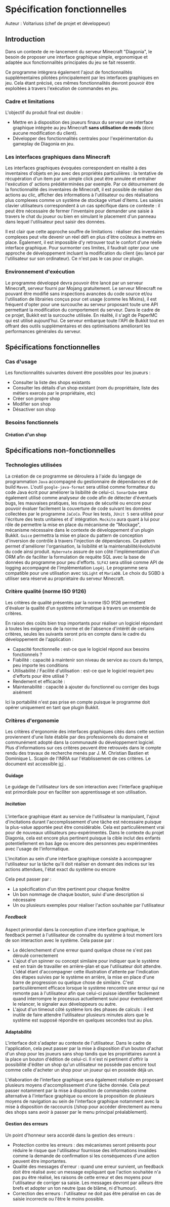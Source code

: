 # Spécification fonctionnelles

Auteur : Voltariuss (chef de projet et développeur)

## Introduction

Dans un contexte de re-lancement du serveur Minecraft "Diagonia", le besoin de proposer une interface graphique simple,
ergonomique et adaptée aux fonctionnalités principales du jeu se fait ressentir.

Ce programme intègrera également l'ajout de fonctionnalités supplémentaires pilotées principalement par les interfaces
graphiques en jeu. Cela étant précisé, ces mêmes fonctionnalités devront pouvoir être exploitées à travers l'exécution
de commandes en jeu.

### Cadre et limitations

L'objectif du produit final est double :

* Mettre en à disposition des joueurs finaux du serveur une interface graphique intégrée au jeu Minecraft **sans
  utilisation de mods** (donc aucune modification du client).
* Développer des fonctionnalités centrales pour l'expérimentation du gameplay de Diagonia en jeu.

### Les interfaces graphiques dans Minecraft

Les interfaces graphiques évoquées correspondent en réalité à des inventaires d'objets en jeu avec des propriétés
particulières : la tentative de récupération d'un item par un simple click peut être annulée et entraîner l'exécution d'
actions prédéterminées par exemple. Par ce détournement de la fonctionnalité des inventaires de Minecraft, il est
possible de réaliser des actions au clic, afficher des informations à l'utilisateur ou des réalisations plus complexes
comme un système de stockage virtuel d'items. Les saisies clavier utilisateurs correspondent à un cas spécifique dans ce
contexte : il peut être nécessaire de fermer l'inventaire pour demander une saisie à travers le chat du joueur ou bien
en simulant le placement d'un panneau dans lequel l'utilisateur peut saisir des données.

Il est clair que cette approche souffre de limitations : réaliser des inventaires complexes peut vite devenir un réel
défi en plus d'être coûteux à mettre en place. Également, il est impossible d'y retrouver tout le confort d'une réelle
interface graphique. Pour surmonter ces limites, il faudrait opter pour une approche de développement incluant la
modification du client (jeu lancé par l'utilisateur sur son ordinateur). Ce n'est pas le cas pour ce plugin.

### Environnement d'exécution

Le programme développé devra pouvoir être lancé par un serveur Minecraft, serveur fourni par Mojang gratuitement. Le
serveur Minecraft ne pouvant être modifié sans inspections avancées du code source et/ou l'utilisation de librairies
conçus pour cet usage (comme les Mixins), il est fréquent d'opter pour une surcouche au serveur proposant toute une API
permettant la modification du comportement du serveur. Dans le cadre de ce projet, Bukkit est la surcouche utilisée. En
réalité, il s'agit de PaperMC qui est utilisé aujourd'hui. Ce serveur embarque toute l'API de Bukkit tout en offrant des
outils supplémentaires et des optimisations améliorant les performances générales du serveur.

## Spécifications fonctionnelles

### Cas d'usage

Les fonctionnalités suivantes doivent être possibles pour les joueurs :

* Consulter la liste des shops existants
* Consulter les détails d'un shop existant (nom du propriétaire, liste des métiers exercés par le propriétaire, etc)
* Créer son propre shop
* Modifier son shop
* Désactiver son shop

### Besoins fonctionnels

#### Création d'un shop


## Spécifications non-fonctionnelles

### Technologies utilisées

La création de ce programme se déroulera à l'aide du langage de programmation `Java` accompagné du gestionnaire de
dépendances et de build `Maven`. L'outil `google-java-format` sera utilisé comme formatteur du code Java écrit pour
améliorer la lisibilité de celui-ci.
`SonarQube` sera également utilisé comme analyseur de code afin de détecter d'éventuels bugs, les mauvaises pratiques,
les risques de sécurité ou encore pour pouvoir évaluer facilement la couverture de code suivant les données collectées
par le programme `JaCoCo`. Pour les tests, `JUnit 5` sera utilisé pour l'écriture des tests unitaires et d'
intégration. `Mockito` aura quant à lui pour rôle de permettre la mise en place du mécanisme de "Mockage", mécanisme
nécessaire dans le contexte de développement d'un plugin Bukkit.
`Guice` permettra la mise en place du pattern de conception d'inversion de contrôle à travers l'injection de
dépendances. Ce pattern permet d'améliorer l'organisation, la lisibilité et la maintenabilité/évolutivité du code ainsi
produit.
`Hybernate` assure de son côté l'implémentation d'un ORM afin de faciliter la formulation de requête SQL avec la base de
données du programme pour peu d'efforts.
`SLF4J` sera utilisé comme API de logging accompagné de l'implémentation `Log4j`. Le programme sera compatible pour une
utilisation avec `SQLight` et `MariaDB`. Le choix du SGBD à utiliser sera réservé au propriétaire du serveur Minecraft.

### Critère qualité (norme ISO 9126)

Les critères de qualité présentés par la norme ISO 9126 permettent d'évaluer la qualité d'un système informatique à
travers un ensemble de critères.

En raison des coûts bien trop importants pour réaliser un logiciel répondant à toutes les exigences de la norme et de
l'absence d'intérêt de certains critères, seules les suivants seront pris en compte dans le cadre du développement
de l'application :
* Capacité fonctionnelle : est-ce que le logiciel répond aux besoins fonctionnels ?
* Fiabilité : capacité à maintenir son niveau de service au cours du temps, peu importe les conditions
* Utilisabilité / Facilité d'utilisation : est-ce que le logiciel requiert peu d'efforts pour être utilisé ?
* Rendement et efficacité : 
* Maintenabilité : capacité à ajouter du fonctionnel ou corriger des bugs aisément

Ici la portabilité n'est pas prise en compte puisque le programme doit opérer uniquement en tant que plugin Bukkit.

### Critères d'ergonomie

Les critères d'ergonomie des interfaces graphiques cités dans cette section proviennent d'une liste établie par des
professionnels du domaine et communément adopté dans la communauté du développement logiciel. Plus d'informations sur
ces critères peuvent être retrouvés dans le compte rendu des travaux de recherche menés par J. M. Christian Bastien et
Dominique L. Scapin de l'INRIA sur l'établissement de ces critères. Le document est
accessible [ici](https://www.usabilis.com/wp-content/uploads/2017/09/Criteres-Ergonomiques-pour-l-Evaluation-d-Interfaces-Utilisateur-Scapin-Bastien.pdf)
.

#### Guidage

Le guidage de l'utilisateur lors de son interaction avec l'interface graphique est primordiale pour en faciliter son
apprentissage et son utilisation.

##### Incitation

L'interface graphique étant au service de l'utilisateur la manipulant, l'ajout d'incitations durant l'accomplissement
d'une tâche est nécessaire puisque la plus-value apportée peut être considérable. Cela est particulièrement vrai
pour de nouveaux utilisateurs peu-expérimentés. Dans le contexte du projet Diagonia, cela est encore plus pertinent
puisque la cible inclut des enfants potentiellement en bas âge ou encore des personnes peu expérimentées avec l'usage
de l'informatique.

L'incitation au sein d'une interface graphique consiste à accompagner l'utilisateur sur la tâche qu'il doit réaliser
en donnant des indices sur les actions attendues, l'état exact du système ou encore 

Cela peut passer par :
* La spécification d'un titre pertinent pour chaque fenêtre
* Un bon nommage de chaque bouton, suivi d'une description si nécessaire
* Un ou plusieurs exemples pour réaliser l'action souhaitée par l'utilisateur

##### Feedback

Aspect primordial dans la conception d'une interface graphique, le feedback permet à l'utilisateur de connaître du
système à tout moment lors de son interaction avec le système. Cela passe par :
* Le déclenchement d'une erreur quand quelque chose ne s'est pas déroulé correctement
* L'ajout d'un spinner ou concept similaire pour indiquer que le système est en train de travailler en arrière-plan
et que l'utilisateur doit attendre. L'idéal étant d'accompagner cette illustration d'attente par l'indication des
étapes suivies par le système en arrière, la mise en place d'une barre de progression ou quelque chose de similaire.
C'est particulièrement efficace lorsque le système rencontre une erreur qui ne remonte pas à l'utilisateur afin que
celui-ci puisse identifier facilement quand interrompre le processus actuellement suivi pour éventuellement le relancer,
le signaler aux développeurs ou autre.
* L'ajout d'un timeout côté système lors des phases de calculs : il est inutile de faire attendre l'utilisateur
plusieurs minutes alors que le système est supposé répondre en quelques secondes tout au plus.

#### Adaptabilité

L'interface doit s'adapter au contexte de l'utilisateur. Dans le cadre de l'application, cela peut passer par la mise à
disposition d'un bouton d'achat d'un shop pour les joueurs sans shop tandis que les propriétaires auront à la place un
bouton d'édition de celui-ci. Il n'est ni pertinent d'offrir la possibilité d'éditer un shop qu'un utilisateur ne
possède pas encore tout comme celle d'acheter un shop pour un joueur qui en possède déjà un.

L'élaboration de l'interface graphique sera également réalisée en proposant plusieurs moyens d'accomplissement d'une
tâche donnée. Cela peut passer notamment par la mise à disposition de commandes comme alternative à l'interface
graphique ou encore la proposition de plusieurs moyens de navigation au sein de l'interface graphique notamment avec la
mise à disposition de raccourcis (/shop pour accéder directement au menu des shops sans avoir à passer par le menu
principal préalablement).

#### Gestion des erreurs

Un point d'honneur sera accordé dans la gestion des erreurs :

* Protection contre les erreurs : des mécanismes seront présents pour réduire le risque que l'utilisateur fournisse des
  informations invalides comme la demande de confirmation si les conséquences d'une action peuvent être importantes.
* Qualité des messages d'erreur : quand une erreur survient, un feedback doit être réalisé avec un message expliquant
  que l'action souhaitée n'a pas pu être réalisé, les raisons de cette erreur et des moyens pour l'utilisateur de
  corriger sa saisie. Les messages devront par ailleurs être brefs et adopter un ton neutre
  (pas de blâme, ni d'humour).
* Correction des erreurs : l'utilisateur ne doit pas être pénalisé en cas de saisie incorrecte ou l'être le moins
  possible.
